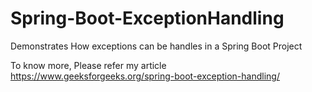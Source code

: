 # Spring-Boot-ExceptionHandling
Demonstrates How exceptions can be handles in a Spring Boot Project

To know more, Please refer my article https://www.geeksforgeeks.org/spring-boot-exception-handling/
